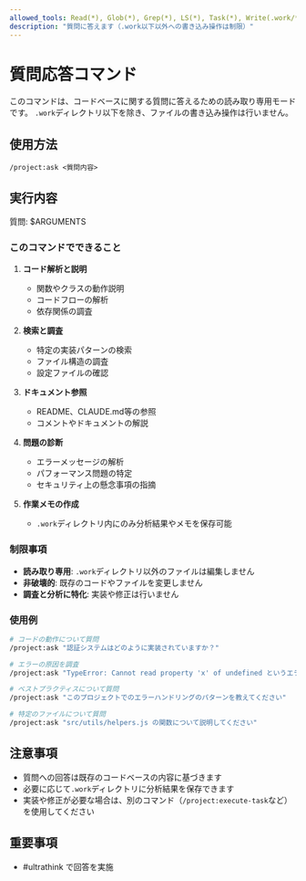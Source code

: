 ```yaml
---
allowed_tools: Read(*), Glob(*), Grep(*), LS(*), Task(*), Write(.work/**), Edit(.work/**), MultiEdit(.work/**), Bash(git:*, rg:*, find:*, ls:*, cat:*, head:*, tail:*), WebSearch(*), WebFetch(*), NotebookRead(*), TodoRead(), TodoWrite(*)
description: "質問に答えます（.work以下以外への書き込み操作は制限）"
---
```


# 質問応答コマンド

このコマンドは、コードベースに関する質問に答えるための読み取り専用モードです。
`.work`ディレクトリ以下を除き、ファイルの書き込み操作は行いません。

## 使用方法
```
/project:ask <質問内容>
```

## 実行内容

質問: $ARGUMENTS

### このコマンドでできること

1. **コード解析と説明**
   - 関数やクラスの動作説明
   - コードフローの解析
   - 依存関係の調査

2. **検索と調査**
   - 特定の実装パターンの検索
   - ファイル構造の調査
   - 設定ファイルの確認

3. **ドキュメント参照**
   - README、CLAUDE.md等の参照
   - コメントやドキュメントの解説

4. **問題の診断**
   - エラーメッセージの解析
   - パフォーマンス問題の特定
   - セキュリティ上の懸念事項の指摘

5. **作業メモの作成**
   - `.work`ディレクトリ内にのみ分析結果やメモを保存可能

### 制限事項

- **読み取り専用**: `.work`ディレクトリ以外のファイルは編集しません
- **非破壊的**: 既存のコードやファイルを変更しません
- **調査と分析に特化**: 実装や修正は行いません

### 使用例

```bash
# コードの動作について質問
/project:ask "認証システムはどのように実装されていますか？"

# エラーの原因を調査
/project:ask "TypeError: Cannot read property 'x' of undefined というエラーの原因は？"

# ベストプラクティスについて質問
/project:ask "このプロジェクトでのエラーハンドリングのパターンを教えてください"

# 特定のファイルについて質問
/project:ask "src/utils/helpers.js の関数について説明してください"
```

## 注意事項

- 質問への回答は既存のコードベースの内容に基づきます
- 必要に応じて`.work`ディレクトリに分析結果を保存できます
- 実装や修正が必要な場合は、別のコマンド（`/project:execute-task`など）を使用してください

## 重要事項

- #ultrathink で回答を実施